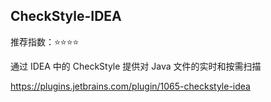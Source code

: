 ## CheckStyle-IDEA

推荐指数：⭐⭐⭐⭐

通过 IDEA 中的 CheckStyle 提供对 Java 文件的实时和按需扫描

https://plugins.jetbrains.com/plugin/1065-checkstyle-idea





























































